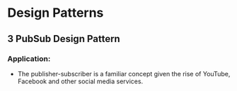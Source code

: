 # Design Patterns
## 3 PubSub Design Pattern
### Application:
- The publisher-subscriber is a familiar concept given the rise of YouTube, Facebook and other social media services. 

